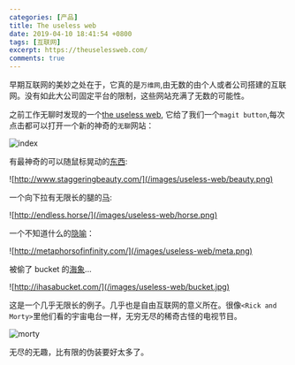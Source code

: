```yaml
---
categories: [产品]
title: The useless web
date: 2019-04-10 18:41:54 +0800
tags: [互联网]
excerpt: https://theuselessweb.com/
comments: true
---
```


早期互联网的美妙之处在于，它真的是`万维网`,由无数的由个人或者公司搭建的互联网。没有如此大公司固定平台的限制，这些网站充满了无数的可能性。

之前工作无聊时发现的一个[the useless web](https://theuselessweb.com/), 它给了我们一个`magit button`,每次点击都可以打开一个新的神奇的`无聊`网站：

![index](/images/useless-web/index.png)

有最神奇的可以随鼠标晃动的[东西](http://www.staggeringbeauty.com/):

![http://www.staggeringbeauty.com/](/images/useless-web/beauty.png)

一个向下拉有无限长的腿的[马](http://endless.horse/):

![http://endless.horse/](/images/useless-web/horse.png)

一个不知道什么的[隐喻](http://metaphorsofinfinity.com/)：

![http://metaphorsofinfinity.com/](/images/useless-web/meta.png)


被偷了 bucket 的[海象](http://ihasabucket.com/)...


![http://ihasabucket.com/](/images/useless-web/bucket.jpg)


这是一个几乎无限长的例子。几乎也是自由互联网的意义所在。很像`<Rick and Morty>`里他们看的宇宙电台一样，无穷无尽的稀奇古怪的电视节目。


![morty](/images/useless-web/morty.jpg)


无尽的无趣，比有限的伪装要好太多了。






